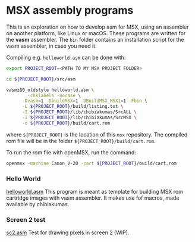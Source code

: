 # MSX assembly programs

This is an exploration on how to develop asm for MSX, using an assembler on another platform, like Linux or macOS. These programs are written for the **vasm** assembler. The `bin` folder contains an installation script for the vasm assembler, in case you need it.



Compiling e.g. `helloworld.asm` can be done with:

```sh
export PROJECT_ROOT=<PATH TO MY MSX PROJECT FOLDER>

cd ${PROJECT_ROOT}/src/asm

vasmz80_oldstyle helloworld.asm \
	  	-chklabels -nocase \
      -Dvasm=1 -DbuildMSX=1 -DBuildMSX_MSX1=1 -Fbin \
      -L ${PROJECT_ROOT}/build/listing.txt \
      -I ${PROJECT_ROOT}/lib/chibiakumas/SrcALL \
      -I ${PROJECT_ROOT}/lib/chibiakumas/SrcMSX \
      -o ${PROJECT_ROOT}/build/cart.rom
```

where `${PROJECT_ROOT}` is the location of this `msx` repository. The compiled rom file will be in the folder `${PROJECT_ROOT}/build/cart.rom`.

To run the rom file with openMSX, run the command:

```sh
openmsx -machine Canon_V-20 -cart ${PROJECT_ROOT}/build/cart.rom
```



### Hello World

[helloworld.asm](helloworld.asm) This program is meant as template for building MSX rom cartridge images with vasm assembler. It makes use fof macros, made available by chibiakumas. 

### Screen 2 test

[sc2.asm](sc2.asm) Test for drawing pixels in screen 2 (WIP).
